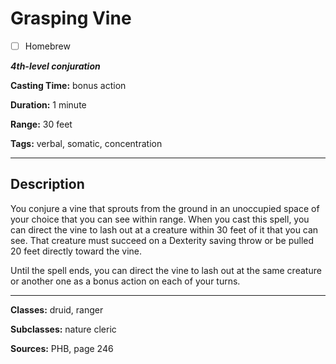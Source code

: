 # Grasping Vine

- [ ] Homebrew

***4th-level conjuration***

**Casting Time:** bonus action

**Duration:** 1 minute

**Range:** 30 feet

**Tags:** verbal, somatic, concentration

---

## Description
You conjure a vine that sprouts from the ground in an unoccupied space of your choice that you can see within range.
When you cast this spell, you can direct the vine to lash out at a creature within 30 feet of it that you can see.
That creature must succeed on a Dexterity saving throw or be pulled 20 feet directly toward the vine.

Until the spell ends, you can direct the vine to lash out at the same creature or another one as a bonus action on each of your turns.

---

**Classes:** druid, ranger

**Subclasses:** nature cleric

**Sources:** PHB, page 246
